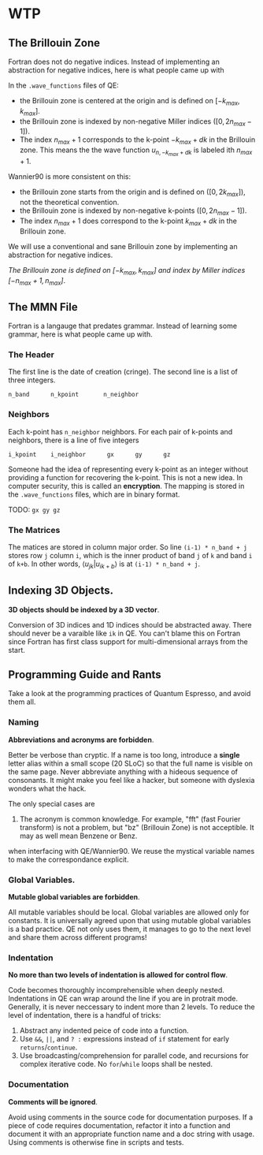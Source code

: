 # WTP

## The Brillouin Zone 

Fortran does not do negative indices. Instead of implementing an abstraction for
negative indices, here is what people came up with

In the `.wave_functions` files of QE:

- the Brillouin zone is centered at the origin and is defined on $[-k_{max}, k_{max}]$.
- the Brillouin zone is indexed by non-negative Miller indices ($[0, 2 n_{max}-1]$).
- The index $n_{max} + 1$ corresponds to the k-point $-k_{max} + dk$ in the Brillouin zone. This means
the the wave function $u_{n,-k_{max}+dk}$ is labeled ith $n_{max}+1$.

Wannier90 is more consistent on this:

- the Brillouin zone starts from the origin and is defined on ($[0, 2 k_{max}]$), not the theoretical convention.
- the Brillouin zone is indexed by non-negative k-points ($[0, 2 n_{max}-1]$).
- The index $n_{max} + 1$ does correspond to the k-point $k_{max} + dk$ in the Brillouin zone.

We will use a conventional and sane Brillouin zone by implementing an abstraction for negative indices.

*The Brillouin zone is defined on $[-k_{max}, k_{max}]$ and index by Miller indices $[-n_{max}+1, n_{max}]$*.

## The MMN File

Fortran is a langauge that predates grammar. Instead of learning some grammar, here is what people came up with.

### The Header

The first line is the date of creation (cringe). 
The second line is a list of three integers. 

```
n_band      n_kpoint       n_neighbor
```

### Neighbors

Each k-point has `n_neighbor` neighbors. For each pair of k-points and neighbors,
there is a line of five integers

```
i_kpoint    i_neighbor      gx      gy      gz
```

Someone had the idea of representing every k-point as an integer without 
providing a function for recovering the k-point. This is not a new idea. In computer security, this is
called an **encryption**. The mapping is stored in the `.wave_functions` files, which are in binary format.

TODO: `gx gy gz` 

### The Matrices 

The matices are stored in column major order.
So line `(i-1) * n_band + j` stores row `j` column `i`, which
is the inner product of band `j` of `k` and band `i` of `k+b`.
In other words, $\langle u_{j k} | u_{i k+b} \rangle$ is at `(i-1) * n_band + j`.

## Indexing 3D Objects.

**3D objects should be indexed by a 3D vector**.

Conversion of 3D indices and 1D indices should be abstracted away. There should
never be a varaible like `ik` in QE. You can't blame this on Fortran since Fortran
has first class support for multi-dimensional arrays from the start.


## Programming Guide and Rants

Take a look at the programming practices of Quantum Espresso, and avoid them all.

### Naming

**Abbreviations and acronyms are forbidden**.  

Better be verbose than cryptic. If a name is too long, introduce a **single**
letter alias within a small scope (20 SLoC) so that the full name is visible on the same page.
Never abbreviate anything with a hideous sequence of consonants. It might make you feel
like a hacker, but someone with dyslexia wonders what the hack.

The only special cases are 

1. The acronym is common knowledge. For example, "fft" (fast Fourier transform) is not a problem, but "bz" (Brillouin Zone) is not acceptible. It may as well mean Benzene or Benz.

when interfacing with QE/Wannier90. We reuse the
mystical variable names to make the correspondance explicit.


### Global Variables.

**Mutable global variables are forbidden**. 

All mutable variables should be local. Global variables are allowed only for
constants. It is universally agreed upon that using mutable global variables is
a bad practice.  QE not only uses them, it manages to go to the next level and
share them across different programs!


### Indentation

**No more than two levels of indentation is allowed for control flow**.

Code becomes thoroughly incomprehensible when deeply nested. Indentations in QE 
can wrap around the line if you are in protrait mode. Generally, it is never neccessary to
indent more than 2 levels. To reduce the level of indentation, there is a handful of tricks:

1. Abstract any indented peice of code into a function.
2. Use `&&`, `||`, and `? :` expressions instead of `if` statement for early `returns`/`continue`.
3. Use broadcasting/comprehension for parallel code, and recursions for complex iterative code.
    No `for`/`while` loops shall be nested.

### Documentation

**Comments will be ignored**.

Avoid using comments in the source code for documentation purposes. If a piece
of code requires documentation, refactor it into a function and document it with
an appropriate function name and a doc string with usage. Using comments is
otherwise fine in scripts and tests.

